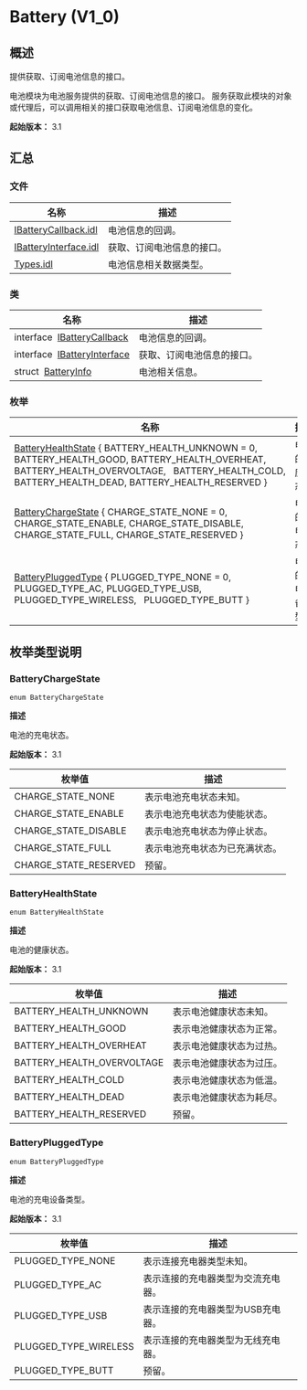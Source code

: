 # Battery (V1_0)


## 概述

提供获取、订阅电池信息的接口。

电池模块为电池服务提供的获取、订阅电池信息的接口。 服务获取此模块的对象或代理后，可以调用相关的接口获取电池信息、订阅电池信息的变化。

**起始版本：** 3.1


## 汇总


### 文件

| 名称 | 描述 | 
| -------- | -------- |
| [IBatteryCallback.idl](_i_battery_callback_8idl_v10.md) | 电池信息的回调。 | 
| [IBatteryInterface.idl](_i_battery_interface_8idl_v10.md) | 获取、订阅电池信息的接口。 | 
| [Types.idl](battery_types_8idl_v10.md) | 电池信息相关数据类型。 | 


### 类

| 名称 | 描述 | 
| -------- | -------- |
| interface&nbsp;&nbsp;[IBatteryCallback](interface_i_battery_callback_v10.md) | 电池信息的回调。 | 
| interface&nbsp;&nbsp;[IBatteryInterface](interface_i_battery_interface_v10.md) | 获取、订阅电池信息的接口。 | 
| struct&nbsp;&nbsp;[BatteryInfo](_battery_info_v10.md) | 电池相关信息。 | 


### 枚举

| 名称 | 描述 | 
| -------- | -------- |
| [BatteryHealthState](#batteryhealthstate) { BATTERY_HEALTH_UNKNOWN = 0, BATTERY_HEALTH_GOOD, BATTERY_HEALTH_OVERHEAT, BATTERY_HEALTH_OVERVOLTAGE,&nbsp;&nbsp;&nbsp;BATTERY_HEALTH_COLD, BATTERY_HEALTH_DEAD, BATTERY_HEALTH_RESERVED } | 电池的健康状态。 | 
| [BatteryChargeState](#batterychargestate) { CHARGE_STATE_NONE = 0, CHARGE_STATE_ENABLE, CHARGE_STATE_DISABLE, CHARGE_STATE_FULL, CHARGE_STATE_RESERVED } | 电池的充电状态。 | 
| [BatteryPluggedType](#batterypluggedtype) { PLUGGED_TYPE_NONE = 0, PLUGGED_TYPE_AC, PLUGGED_TYPE_USB, PLUGGED_TYPE_WIRELESS,&nbsp;&nbsp;&nbsp;PLUGGED_TYPE_BUTT } | 电池的充电设备类型。 | 


## 枚举类型说明


### BatteryChargeState

```
enum BatteryChargeState
```

**描述**

电池的充电状态。

**起始版本：** 3.1

| 枚举值 | 描述 | 
| -------- | -------- |
| CHARGE_STATE_NONE | 表示电池充电状态未知。 | 
| CHARGE_STATE_ENABLE | 表示电池充电状态为使能状态。 | 
| CHARGE_STATE_DISABLE | 表示电池充电状态为停止状态。 | 
| CHARGE_STATE_FULL | 表示电池充电状态为已充满状态。 | 
| CHARGE_STATE_RESERVED | 预留。 | 


### BatteryHealthState

```
enum BatteryHealthState
```

**描述**

电池的健康状态。

**起始版本：** 3.1

| 枚举值 | 描述 | 
| -------- | -------- |
| BATTERY_HEALTH_UNKNOWN | 表示电池健康状态未知。 | 
| BATTERY_HEALTH_GOOD | 表示电池健康状态为正常。 | 
| BATTERY_HEALTH_OVERHEAT | 表示电池健康状态为过热。 | 
| BATTERY_HEALTH_OVERVOLTAGE | 表示电池健康状态为过压。 | 
| BATTERY_HEALTH_COLD | 表示电池健康状态为低温。 | 
| BATTERY_HEALTH_DEAD | 表示电池健康状态为耗尽。 | 
| BATTERY_HEALTH_RESERVED | 预留。 | 


### BatteryPluggedType

```
enum BatteryPluggedType
```

**描述**

电池的充电设备类型。

**起始版本：** 3.1

| 枚举值 | 描述 | 
| -------- | -------- |
| PLUGGED_TYPE_NONE | 表示连接充电器类型未知。 | 
| PLUGGED_TYPE_AC | 表示连接的充电器类型为交流充电器。 | 
| PLUGGED_TYPE_USB | 表示连接的充电器类型为USB充电器。 | 
| PLUGGED_TYPE_WIRELESS | 表示连接的充电器类型为无线充电器。 | 
| PLUGGED_TYPE_BUTT | 预留。 | 
